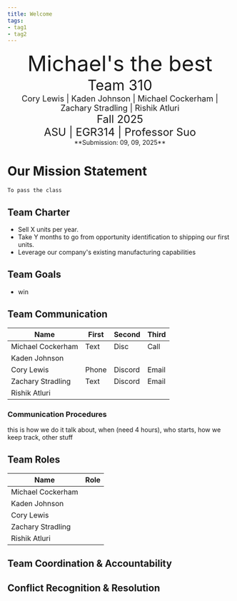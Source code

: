 ```yaml
---
title: Welcome
tags:
- tag1
- tag2
---
```

<center>
<font size= "8">Michael's the best</font><br>
<font size= "6">Team 310</font><br>
<font size= "4"> Cory Lewis | Kaden Johnson | Michael Cockerham | Zachary Stradling | Rishik Atluri</font><br>
<font size= "5"> Fall 2025 </font><br>
<font size= "5"> ASU | EGR314 | Professor Suo </font><br>
**Submission: 09, 09, 2025**
</center>

# Our Mission Statement
    To pass the class

## Team Charter

* Sell X units per year.
* Take Y months to go from opportunity identification to shipping our first units.
* Leverage our company's existing manufacturing capabilities

## Team Goals
* win

## Team Communication 

| Name              | First | Second | Third |
|-------------------|-------|--------|-------|
| Michael Cockerham | Text  |  Disc  | Call  |
| Kaden Johnson     |       |        |       |
| Cory Lewis        | Phone |Discord |Email  |
| Zachary Stradling |Text   |Discord |Email  |
| Rishik Atluri     |       |        |       |


### Communication Procedures

this is how we do it talk about, when (need 4 hours), who starts, how we keep track, other stuff

## Team Roles
| Name              | Role  |
|-------------------|-------|
| Michael Cockerham |       |
| Kaden Johnson     |       |
| Cory Lewis        |       |
| Zachary Stradling |       |
| Rishik Atluri     |       |

## Team Coordination & Accountability


## Conflict Recognition & Resolution
